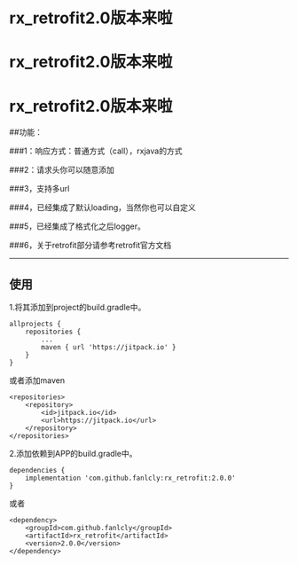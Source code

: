 # rx_retrofit2.0版本来啦
# rx_retrofit2.0版本来啦
# rx_retrofit2.0版本来啦

##功能：

###1：响应方式：普通方式（call），rxjava的方式

###2：请求头你可以随意添加

###3，支持多url

###4，已经集成了默认loading，当然你也可以自定义

###5，已经集成了格式化之后logger。

###6，关于retrofit部分请参考retrofit官方文档


------

## 使用

1.将其添加到project的build.gradle中。

	allprojects {
		repositories {
			...
			maven { url 'https://jitpack.io' }
		}
	}

或者添加maven

	<repositories>
		<repository>
		    <id>jitpack.io</id>
		    <url>https://jitpack.io</url>
		</repository>
	</repositories>

2.添加依赖到APP的build.gradle中。

	dependencies {
		implementation 'com.github.fanlcly:rx_retrofit:2.0.0'
	}
或者

	<dependency>
	    <groupId>com.github.fanlcly</groupId>
	    <artifactId>rx_retrofit</artifactId>
	    <version>2.0.0</version>
	</dependency>




